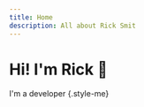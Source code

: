 ```yaml
---
title: Home
description: All about Rick Smit
---
```


# Hi! I'm Rick 👋

I'm a developer {.style-me}
